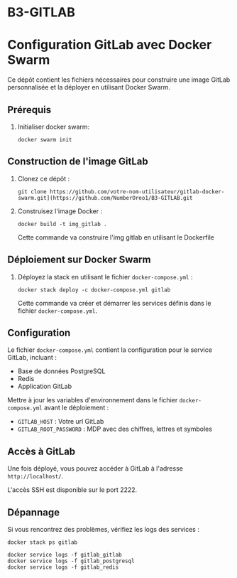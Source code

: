# B3-GITLAB

# Configuration GitLab avec Docker Swarm

Ce dépôt contient les fichiers nécessaires pour construire une image GitLab personnalisée et la déployer en utilisant Docker Swarm.

## Prérequis


1. Initialiser docker swarm:
   ```
   docker swarm init
   ```

## Construction de l'image GitLab

1. Clonez ce dépôt :
   ```
   git clone https://github.com/votre-nom-utilisateur/gitlab-docker-swarm.git](https://github.com/NumberOreo1/B3-GITLAB.git
   ```

2. Construisez l'image Docker :
   ```
   docker build -t img_gitlab .
   ```

   Cette commande va construire l'img gitlab en utilisant le Dockerfile

## Déploiement sur Docker Swarm

1. Déployez la stack en utilisant le fichier `docker-compose.yml` :
   ```
   docker stack deploy -c docker-compose.yml gitlab
   ```

   Cette commande va créer et démarrer les services définis dans le fichier `docker-compose.yml`.

## Configuration

Le fichier `docker-compose.yml` contient la configuration pour le service GitLab, incluant :

- Base de données PostgreSQL
- Redis
- Application GitLab

Mettre à jour les variables d'environnement dans le fichier `docker-compose.yml` avant le déploiement :

- `GITLAB_HOST` : Votre url GitLab
- `GITLAB_ROOT_PASSWORD` : MDP avec des chiffres, lettres et symboles 

## Accès à GitLab

Une fois déployé, vous pouvez accéder à GitLab à l'adresse `http://localhost/`.

L'accès SSH est disponible sur le port 2222.

## Dépannage

Si vous rencontrez des problèmes, vérifiez les logs des services :

```
docker stack ps gitlab

docker service logs -f gitlab_gitlab
docker service logs -f gitlab_postgresql
docker service logs -f gitlab_redis
```
